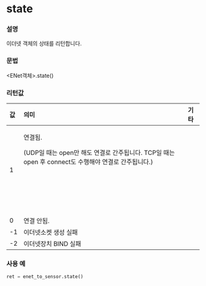 # state

### 설명

이더넷 객체의 상태를 리턴합니다.

### 문법

&lt;ENet객체&gt;.state\(\)



### 리턴값

<table>
  <thead>
    <tr>
      <th style="text-align:left">&#xAC12;</th>
      <th style="text-align:left">&#xC758;&#xBBF8;</th>
      <th style="text-align:left">&#xAE30;&#xD0C0;</th>
    </tr>
  </thead>
  <tbody>
    <tr>
      <td style="text-align:left">1</td>
      <td style="text-align:left">
        <p>&#xC5F0;&#xACB0;&#xB428;.
          <br />
        </p>
        <p>(UDP&#xC77C; &#xB54C;&#xB294; open&#xB9CC; &#xD574;&#xB3C4; &#xC5F0;&#xACB0;&#xB85C;
          &#xAC04;&#xC8FC;&#xB429;&#xB2C8;&#xB2E4;. TCP&#xC77C; &#xB54C;&#xB294;
          open &#xD6C4; connect&#xB3C4; &#xC218;&#xD589;&#xD574;&#xC57C; &#xC5F0;&#xACB0;&#xB85C;
          &#xAC04;&#xC8FC;&#xB429;&#xB2C8;&#xB2E4;.)
          <br />
        </p>
        <p>
          <br />
        </p>
        <p>
          <br />
        </p>
        <p>
          <br />
        </p>
      </td>
      <td style="text-align:left"></td>
    </tr>
    <tr>
      <td style="text-align:left">0</td>
      <td style="text-align:left">&#xC5F0;&#xACB0; &#xC548;&#xB428;.</td>
      <td style="text-align:left"></td>
    </tr>
    <tr>
      <td style="text-align:left">-1</td>
      <td style="text-align:left">&#xC774;&#xB354;&#xB137;&#xC18C;&#xCF13; &#xC0DD;&#xC131; &#xC2E4;&#xD328;</td>
      <td
      style="text-align:left"></td>
    </tr>
    <tr>
      <td style="text-align:left">-2</td>
      <td style="text-align:left">&#xC774;&#xB354;&#xB137;&#xC7A5;&#xCE58; BIND &#xC2E4;&#xD328;</td>
      <td
      style="text-align:left"></td>
    </tr>
  </tbody>
</table>

### 사용 예

```python
ret = enet_to_sensor.state()
```

